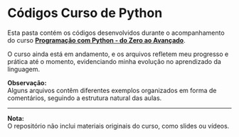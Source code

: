 # Códigos Curso de Python

Esta pasta contém os códigos desenvolvidos durante o acompanhamento do curso **[Programação com Python - do Zero ao Avançado](https://www.udemy.com/course-dashboard-redirect/?course_id=5688572)**.

O curso ainda está em andamento, e os arquivos refletem meu progresso e prática até o momento, evidenciando minha evolução no aprendizado da linguagem.

**Observação:**  
Alguns arquivos contêm diferentes exemplos organizados em forma de comentários, seguindo a estrutura natural das aulas.

--------------------------------------

**Nota:**  
O repositório não inclui materiais originais do curso, como slides ou vídeos.
